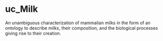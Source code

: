 # uc_Milk
An unambiguous characterization of mammalian milks in the form of an ontology to describe milks, their composition, and the biological processes giving rise to their creation.
